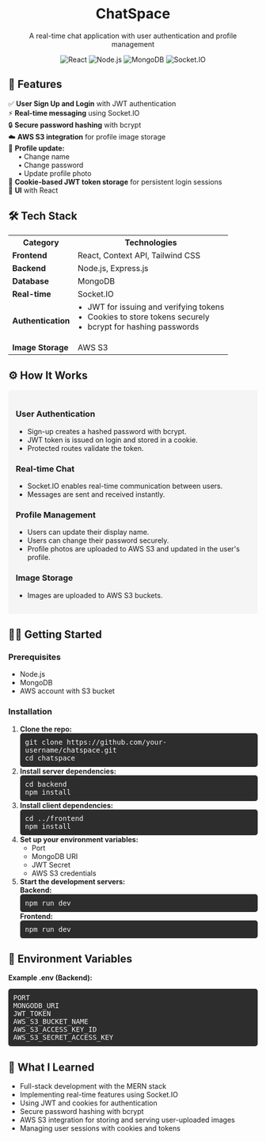 <h1 align="center">ChatSpace</h1>
<p align="center">A real-time chat application with user authentication and profile management</p>

<div align="center">
  <img src="https://img.shields.io/badge/react-%2320232a.svg?style=for-the-badge&logo=react&logoColor=%2361DAFB" alt="React">
  <img src="https://img.shields.io/badge/node.js-6DA55F?style=for-the-badge&logo=node.js&logoColor=white" alt="Node.js">
  <img src="https://img.shields.io/badge/MongoDB-%234ea94b.svg?style=for-the-badge&logo=mongodb&logoColor=white" alt="MongoDB">
  <img src="https://img.shields.io/badge/Socket.io-black?style=for-the-badge&logo=socket.io&badgeColor=010101" alt="Socket.IO">
</div>

<h2>🚀 Features</h2>
<ul style="list-style-type: none; padding-left: 0;">
  <li>✅ <strong>User Sign Up and Login</strong> with JWT authentication</li>
  <li>⚡ <strong>Real-time messaging</strong> using Socket.IO</li>
  <li>🔒 <strong>Secure password hashing</strong> with bcrypt</li>
  <li>☁️ <strong>AWS S3 integration</strong> for profile image storage</li>
  <li>🔄 <strong>Profile update:</strong>
    <ul style="list-style-type: none; padding-left: 20px;">
      <li>• Change name</li>
      <li>• Change password</li>
      <li>• Update profile photo</li>
    </ul>
  </li>
  <li>🍪 <strong>Cookie-based JWT token storage</strong> for persistent login sessions</li>
  <li>📱 <strong>UI</strong> with React</li>
</ul>

<h2>🛠️ Tech Stack</h2>
<table>
  <tr>
    <th>Category</th>
    <th>Technologies</th>
  </tr>
  <tr>
    <td><strong>Frontend</strong></td>
    <td>React, Context API, Tailwind CSS </td>
  </tr>
  <tr>
    <td><strong>Backend</strong></td>
    <td>Node.js, Express.js</td>
  </tr>
  <tr>
    <td><strong>Database</strong></td>
    <td>MongoDB</td>
  </tr>
  <tr>
    <td><strong>Real-time</strong></td>
    <td>Socket.IO</td>
  </tr>
  <tr>
    <td><strong>Authentication</strong></td>
    <td>
      <ul style="margin-top: 0; padding-left: 20px;">
        <li>JWT for issuing and verifying tokens</li>
        <li>Cookies to store tokens securely</li>
        <li>bcrypt for hashing passwords</li>
      </ul>
    </td>
  </tr>
  <tr>
    <td><strong>Image Storage</strong></td>
    <td>AWS S3</td>
  </tr>
</table>

<h2>⚙️ How It Works</h2>
<div style="background-color: #f5f5f5; padding: 15px; border-radius: 5px;">
  <h3>User Authentication</h3>
  <ul>
    <li>Sign-up creates a hashed password with bcrypt.</li>
    <li>JWT token is issued on login and stored in a cookie.</li>
    <li>Protected routes validate the token.</li>
  </ul>

  <h3>Real-time Chat</h3>
  <ul>
    <li>Socket.IO enables real-time communication between users.</li>
    <li>Messages are sent and received instantly.</li>
  </ul>

  <h3>Profile Management</h3>
  <ul>
    <li>Users can update their display name.</li>
    <li>Users can change their password securely.</li>
    <li>Profile photos are uploaded to AWS S3 and updated in the user's profile.</li>
  </ul>

  <h3>Image Storage</h3>
  <ul>
    <li>Images are uploaded to AWS S3 buckets.</li>
  </ul>
</div>

<!-- <h2>📸 Screenshots</h2>
 <p>(Add your own screenshots here)</p> -->

<h2>🧑‍💻 Getting Started</h2>
<h3>Prerequisites</h3>
<ul>
  <li>Node.js</li>
  <li>MongoDB</li>
  <li>AWS account with S3 bucket</li>
</ul>

<h3>Installation</h3>
<ol>
  <li>
    <strong>Clone the repo:</strong>
    <div style="background-color: #2d2d2d; color: #f5f5f5; padding: 10px; border-radius: 5px; font-family: monospace;">
      git clone https://github.com/your-username/chatspace.git<br>
      cd chatspace
    </div>
  </li>
  <li>
    <strong>Install server dependencies:</strong>
    <div style="background-color: #2d2d2d; color: #f5f5f5; padding: 10px; border-radius: 5px; font-family: monospace;">
      cd backend<br>
      npm install
    </div>
  </li>
  <li>
    <strong>Install client dependencies:</strong>
    <div style="background-color: #2d2d2d; color: #f5f5f5; padding: 10px; border-radius: 5px; font-family: monospace;">
      cd ../frontend<br>
      npm install
    </div>
  </li>
  <li>
    <strong>Set up your environment variables:</strong>
    <ul>
      <li>Port</li>
      <li>MongoDB URI</li>
      <li>JWT Secret</li>
      <li>AWS S3 credentials</li>
    </ul>
  </li>
  <li>
    <strong>Start the development servers:</strong><br>
    <strong>Backend:</strong>
    <div style="background-color: #2d2d2d; color: #f5f5f5; padding: 10px; border-radius: 5px; font-family: monospace;">
      npm run dev
    </div>
    <strong>Frontend:</strong>
    <div style="background-color: #2d2d2d; color: #f5f5f5; padding: 10px; border-radius: 5px; font-family: monospace;">
      npm run dev
    </div>
  </li>
</ol>

<h2>🔐 Environment Variables</h2>
<p><strong>Example .env (Backend):</strong></p>
<div style="background-color: #2d2d2d; color: #f5f5f5; padding: 10px; border-radius: 5px; font-family: monospace;">
  PORT<br/>
  MONGODB_URI<br/>
  JWT_TOKEN<br/>
  AWS_S3_BUCKET_NAME<br/>
  AWS_S3_ACCESS_KEY_ID<br/>
  AWS_S3_SECRET_ACCESS_KEY
</div>

<h2>🙌 What I Learned</h2>
<ul>
  <li>Full-stack development with the MERN stack</li>
  <li>Implementing real-time features using Socket.IO</li>
  <li>Using JWT and cookies for authentication</li>
  <li>Secure password hashing with bcrypt</li>
  <li>AWS S3 integration for storing and serving user-uploaded images</li>
  <li>Managing user sessions with cookies and tokens</li>
</ul>

<!-- <h2>✨ Acknowledgments</h2>
<ul>
  <li>Socket.IO Docs</li>
  <li>AWS S3 Docs</li>
  <li>MERN Stack Guides</li>
</ul> -->
